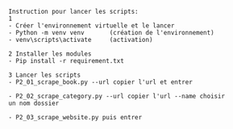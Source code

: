     Instruction pour lancer les scripts:
    1
    - Créer l'environnement virtuelle et le lancer 
    - Python -m venv venv       (création de l'environnement)
    - venv\scripts\activate     (activation)
    
    2 Installer les modules
    - Pip install -r requirement.txt
    
    3 Lancer les scripts
    - P2_01_scrape_book.py --url copier l'url et entrer
    
    - P2_02_scrape_category.py --url copier l'url --name choisir 
    un nom dossier
    
    - P2_03_scrape_website.py puis entrer
